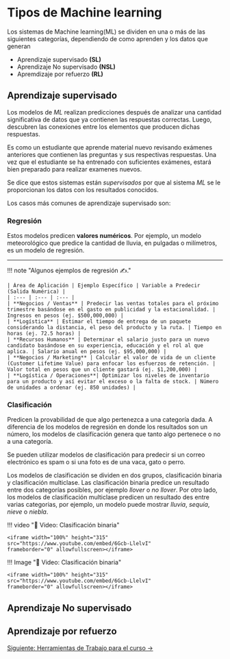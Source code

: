 # Tipos de Machine learning

Los sistemas de Machine learning(ML) se dividen en una o más de las siguientes categorías, dependiendo de como aprenden y los datos que generan

* Aprendizaje supervisado **(SL)**
* Aprendizaje No supervisado **(NSL)**
* Apremdizaje por refuerzo **(RL)**

## Aprendizaje supervisado

Los modelos de *ML* realizan predicciones después de analizar una cantidad significativa de datos que ya contienen las respuestas correctas. Luego, descubren las conexiones entre los elementos que producen dichas respuestas.

Es como un estudiante que aprende material nuevo revisando exámenes anteriores que contienen las preguntas y sus respectivas respuestas. Una vez que el estudiante se ha entrenado con suficientes exámenes, estará bien preparado para realizar examenes nuevos.

Se dice que estos sistemas están *supervisados* por que al sistema *ML* se le proporcionan los datos con los resultados conocidos.

Los casos más comunes de aprendizaje supervisado son:

### Regresión

Estos modelos predicen **valores numéricos**. Por ejemplo, un modelo meteorológico que predice la cantidad de lluvia, en pulgadas o milímetros, es un modelo de regresión.

---

!!! note "Algunos ejemplos de regresión ✍️."

    | Área de Aplicación | Ejemplo Específico | Variable a Predecir (Salida Numérica) |
    | :--- | :--- | :--- |
    | **Negocios / Ventas** | Predecir las ventas totales para el próximo trimestre basándose en el gasto en publicidad y la estacionalidad. | Ingresos en pesos (ej. $500,000,000) |
    | **Logística** | Estimar el tiempo de entrega de un paquete considerando la distancia, el peso del producto y la ruta. | Tiempo en horas (ej. 72.5 horas) |
    | **Recursos Humanos** | Determinar el salario justo para un nuevo candidato basándose en su experiencia, educación y el rol al que aplica. | Salario anual en pesos (ej. $95,000,000) |
    | **Negocios / Marketing** | Calcular el valor de vida de un cliente (Customer Lifetime Value) para enfocar los esfuerzos de retención. | Valor total en pesos que un cliente gastará (ej. $1,200,000) |
    | **Logística / Operaciones**| Optimizar los niveles de inventario para un producto y así evitar el exceso o la falta de stock. | Número de unidades a ordenar (ej. 850 unidades) |

### Clasificación

Predicen la provabilidad de que algo pertenezca a una categoría dada. A diferencia de los modelos de regresión en donde los resultados son un número, los modelos de clasifícación genera que tanto algo pertenece o no a una categoría.

Se pueden utilizar modelos de clasificación para predecir si un correo electrónico es spam o si una foto es de una vaca, gato o perro.

Los modelos de clasificación se dividen en dos grupos, clasificación binaria y clasificación multiclase. Las clasificación binaria predice un resultado entre dos categorías posibles, por ejemplo *llover* o *no llover*. Por otro lado, los modelos de clasificación multiclase predicen un resultado des entre varias categorias, por ejemplo, un modelo puede mostrar *lluvia*, *sequía*, *nieve* o *niebla*.

!!! video "🎥 Video: Clasificación binaria"

    <iframe width="100%" height="315" 
    src="https://www.youtube.com/embed/6Gcb-LlelvI" 
    frameborder="0" allowfullscreen></iframe>

!!! Image "🎥 Video: Clasificación binaria"

    <iframe width="100%" height="315" 
    src="https://www.youtube.com/embed/6Gcb-LlelvI" 
    frameborder="0" allowfullscreen></iframe>


## Aprendizaje No supervisado

## Aprendizaje por refuerzo


[Siguiente: Herramientas de Trabajo para el curso &rarr;](semana-1-herramientas.md)